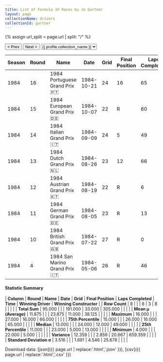 ```yaml
---
title: List of Formula 1® Races by Jo Gartner
layout: page
collectionName: drivers
collectionId: gartner
---
```


{% assign url_split = page.url | split: "/" %}
<div id="collection-navigation">
<button onclick="selector.options[selector.selectedIndex-1].value && (window.location = selector.options[selector.selectedIndex-1].value);">&lt; Prev</button>
<button onclick="selector.options[selector.selectedIndex+1].value && (window.location = selector.options[selector.selectedIndex+1].value);">Next &gt;</button>
<select id="selector" onchange="this.options[this.selectedIndex].value && (window.location = this.options[this.selectedIndex].value);">
  {% for collectionId in site.data[page.collectionName].refs %}
    {% if collectionId == page.collectionId %}
      {% assign selected = "selected" %}
    {% else %}
      {% assign selected = "" %}
    {% endif %}
    {% assign profile = site.data[page.collectionName][collectionId].profile %}
    <option value="/f1/{{ page.collectionName }}/{{ collectionId }}/{{ url_split[4] }}" {{ selected }}>{{ profile.collection_name }}</option>
  {% endfor %}
</select>
</div>

| Season | Round | Name | Date | Grid | Final Position | Laps Completed | Time | Winning Driver | Winning Constructor |
|--|--|--|--|--|--|--|--|--|--|
| 1984 | 16 | 1984 Portuguese Grand Prix 🇵🇹 | 1984-10-21 | 24 | 16 | 65 |   | Alain Prost 🇫🇷 | McLaren 🇬🇧 |
| 1984 | 15 | 1984 European Grand Prix 🇩🇪 | 1984-10-07 | 22 | R | 60 |   | Alain Prost 🇫🇷 | McLaren 🇬🇧 |
| 1984 | 14 | 1984 Italian Grand Prix 🇮🇹 | 1984-09-09 | 24 | 5 | 49 |   | Niki Lauda 🇦🇹 | McLaren 🇬🇧 |
| 1984 | 13 | 1984 Dutch Grand Prix 🇳🇱 | 1984-08-26 | 23 | 12 | 66 |   | Alain Prost 🇫🇷 | McLaren 🇬🇧 |
| 1984 | 12 | 1984 Austrian Grand Prix 🇦🇹 | 1984-08-19 | 22 | R | 6 |   | Niki Lauda 🇦🇹 | McLaren 🇬🇧 |
| 1984 | 11 | 1984 German Grand Prix 🇩🇪 | 1984-08-05 | 23 | R | 13 |   | Alain Prost 🇫🇷 | McLaren 🇬🇧 |
| 1984 | 10 | 1984 British Grand Prix 🇬🇧 | 1984-07-22 | 27 | R | 0 |   | Niki Lauda 🇦🇹 | McLaren 🇬🇧 |
| 1984 | 4 | 1984 San Marino Grand Prix 🇮🇹 | 1984-05-06 | 26 | R | 46 |   | Alain Prost 🇫🇷 | McLaren 🇬🇧 |

#### Statistic Summary

| **Column** | **Round** | **Name** | **Date** | **Grid** | **Final Position** | **Laps Completed** | **Time** | **Winning Driver** | **Winning Constructor** |
| **Row Count** | 8 |  |  | 8 | 3 | 8 |  |  |  |
| **Total Sum** | 95.000 |  |  | 191.000 | 33.000 | 305.000 |  |  |  |
| **Mean μ (Average)** | 11.875 |  |  | 23.875 | 11.000 | 38.125 |  |  |  |
| **Maximum** | 16.000 |  |  | 27.000 | 16.000 | 66.000 |  |  |  |
| **75th Percentile** | 15.000 |  |  | 26.000 | 16.000 | 65.000 |  |  |  |
| **Median** | 13.000 |  |  | 24.000 | 12.000 | 49.000 |  |  |  |
| **25th Percentile** | 11.000 |  |  | 23.000 | 5.000 | 13.000 |  |  |  |
| **Minimum** | 4.000 |  |  | 22.000 | 5.000 |  |  |  |  |
| **Variance** | 12.359 |  |  | 2.859 | 20.667 | 659.359 |  |  |  |
| **Standard Deviation σ** | 3.516 |  |  | 1.691 | 4.546 | 25.678 |  |  |  |

Download data: [json]({{ page.url | replace:'.html','.json' }}), [csv]({{ page.url | replace:'.html','.csv' }})
